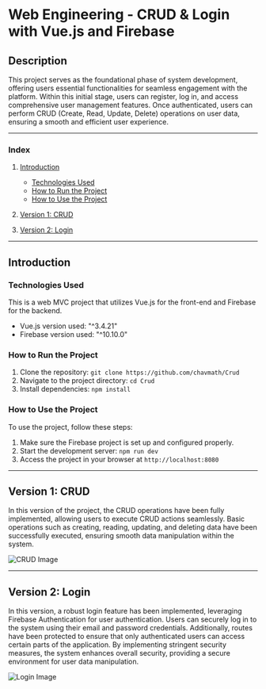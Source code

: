 # Web Engineering - CRUD & Login with Vue.js and Firebase

## Description
This project serves as the foundational phase of system development, offering users essential functionalities for seamless engagement with the platform. Within this initial stage, users can register, log in, and access comprehensive user management features. Once authenticated, users can perform CRUD (Create, Read, Update, Delete) operations on user data, ensuring a smooth and efficient user experience.

---

### Index
1. [Introduction](#introduction)
   - [Technologies Used](#technologies-used)
   - [How to Run the Project](#how-to-run-the-project)
   - [How to Use the Project](#how-to-use-the-project)
  
2. [Version 1: CRUD](#version-1-crud)

3. [Version 2: Login](#version-2-login)

---

## Introduction

### Technologies Used
This is a web MVC project that utilizes Vue.js for the front-end and Firebase for the backend.
- Vue.js version used: "^3.4.21" 
- Firebase version used: "^10.10.0" 

### How to Run the Project
1. Clone the repository: `git clone https://github.com/chavmath/Crud`
2. Navigate to the project directory: `cd Crud`
3. Install dependencies: `npm install`

### How to Use the Project
To use the project, follow these steps:
1. Make sure the Firebase project is set up and configured properly.
2. Start the development server: `npm run dev`
3. Access the project in your browser at `http://localhost:8080`

---

## Version 1: CRUD
In this version of the project, the CRUD operations have been fully implemented, allowing users to execute CRUD actions seamlessly. Basic operations such as creating, reading, updating, and deleting data have been successfully executed, ensuring smooth data manipulation within the system.

![CRUD Image](https://www.atatus.com/glossary/content/images/2021/07/CRUD.jpeg)

---

## Version 2: Login
In this version, a robust login feature has been implemented, leveraging Firebase Authentication for user authentication. Users can securely log in to the system using their email and password credentials. Additionally, routes have been protected to ensure that only authenticated users can access certain parts of the application. By implementing stringent security measures, the system enhances overall security, providing a secure environment for user data manipulation.

![Login Image](https://i.ibb.co/7VCV1hn/Diagrama-de-flujo.png)
